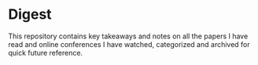 # Digest

This repository contains key takeaways and notes on all the papers I have read and online conferences I have watched, categorized and archived for quick future reference.
